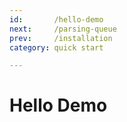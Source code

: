 ```yaml
---
id:       /hello-demo
next:     /parsing-queue
prev:     /installation
category: quick start

---
```


# Hello Demo
<!-- What is a demo -->
<!-- how to use demo -->
